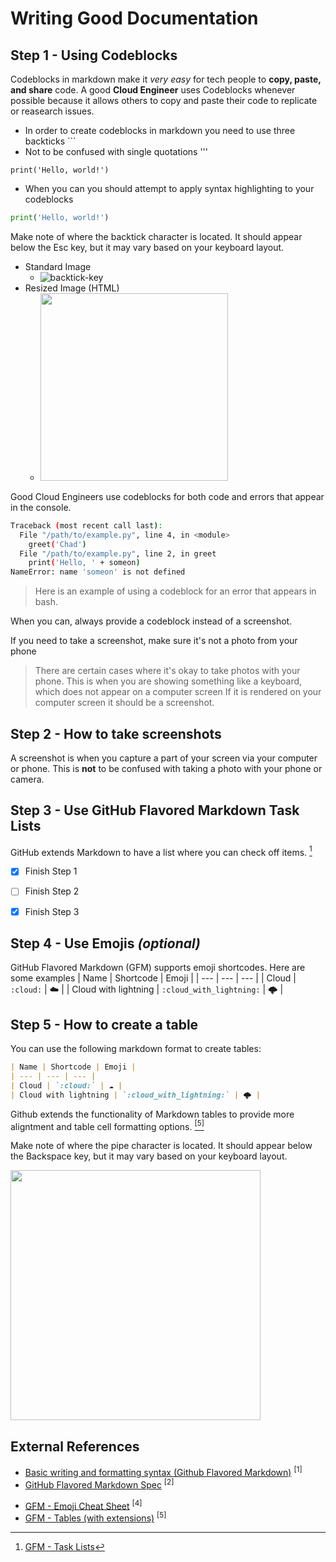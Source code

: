 # Writing Good Documentation


## Step 1 - Using Codeblocks

Codeblocks in markdown make it *very easy* for tech people to **copy, paste, and share** code. A good __Cloud Engineer__ uses Codeblocks whenever possible because it allows others to copy and paste their code to replicate or reasearch issues.

- In order to create codeblocks in markdown you need to use three backticks \`\`\`
- Not to be confused with single quotations \'\'\'
```
print('Hello, world!')
```
- When you can you should attempt to apply syntax highlighting to your codeblocks
```python
print('Hello, world!')
```

Make note of where the backtick character is located. It should appear below the Esc key, but it may vary based on your keyboard layout.

- Standard Image
  - ![backtick-key](https://github.com/ATP-kperia/github-docs-example/assets/90066284/d7e63f9c-9017-42b6-bd1d-b2b1a2fd811e)
- Resized Image (HTML)
  - <img width="300px" src="https://github.com/ATP-kperia/github-docs-example/assets/90066284/d7e63f9c-9017-42b6-bd1d-b2b1a2fd811e" />

Good Cloud Engineers use codeblocks for both code and errors that appear in the console. 
```bash
Traceback (most recent call last):
  File "/path/to/example.py", line 4, in <module>
    greet('Chad')
  File "/path/to/example.py", line 2, in greet
    print('Hello, ' + someon)
NameError: name 'someon' is not defined
```
> Here is an example of using a codeblock for an error that appears in bash.

When you can, always provide a codeblock instead of a screenshot.

If you need to take a screenshot, make sure it's not a photo from your phone

> There are certain cases where it's okay to take photos with your phone. This is when you are showing something like a keyboard, which does not appear on a computer screen
> If it is rendered on your computer screen it should be a screenshot.


## Step 2 - How to take screenshots

A screenshot is when you capture a part of your screen via your computer or phone. This is **not** to be confused with taking a photo with your phone or camera.


## Step 3 - Use GitHub Flavored Markdown Task Lists

GitHub extends Markdown to have a list where you can check off items. [^3]

- [x] Finish Step 1
- [ ] Finish Step 2
- [x] Finish Step 3


## Step 4 - Use Emojis _(optional)_

GitHub Flavored Markdown (GFM) supports emoji shortcodes.
Here are some examples
| Name | Shortcode | Emoji |
| --- | --- | --- |
| Cloud | `:cloud:` | ☁️ |
| Cloud with lightning | `:cloud_with_lightning:` | 🌩️ |


## Step 5 - How to create a table

You can use the following markdown format to create tables:
```markdown
| Name | Shortcode | Emoji |
| --- | --- | --- |
| Cloud | `:cloud:` | ☁️ |
| Cloud with lightning | `:cloud_with_lightning:` | 🌩️ |
```

Github extends the functionality of Markdown tables to provide more aligntment and table cell formatting options. [<sup>[5]</sup>](#external-references)

Make note of where the pipe character is located. It should appear below the Backspace key, but it may vary based on your keyboard layout.

<img width="400" src="https://github.com/ATP-kperia/github-docs-example/assets/90066284/0a418ec0-3e09-4ef7-90cf-5a3fb3cdfc2e">


## External References
- [Basic writing and formatting syntax (Github Flavored Markdown)](https://docs.github.com/en/get-started/writing-on-github/getting-started-with-writing-and-formatting-on-github/basic-writing-and-formatting-syntax) <sup>[1]</sup>
- [GitHub Flavored Markdown Spec](https://github.github.com/gfm/) <sup>[2]</sup>
[^3]: [GFM - Task Lists](https://docs.github.com/en/get-started/writing-on-github/getting-started-with-writing-and-formatting-on-github/basic-writing-and-formatting-syntax#task-lists)
- [GFM - Emoji Cheat Sheet](https://github.com/ikatyang/emoji-cheat-sheet) <sup>[4]</sup>
- [GFM - Tables (with extensions)](https://github.github.com/gfm/#tables-extension-) <sup>[5]</sup>


